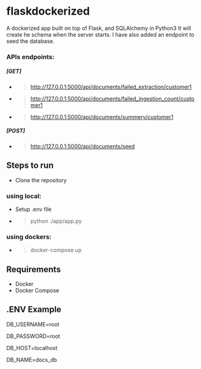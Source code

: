 # flaskdockerized

A dockerized app built on top of Flask, and SQLAlchemy in Python3
It will create he schema when the server starts. I have also added 
an endpoint to seed the database.

### APIs endpoints:
##### [GET]
- > http://127.0.0.1:5000/api/documents/failed_extraction/customer1
- > http://127.0.0.1:5000/api/documents/failed_ingestion_count/customer1
- > http://127.0.0.1:5000/api/documents/summery/customer1
##### [POST]
- > http://127.0.0.1:5000/api/documents/seed 

## Steps to run
- Clone the repository
### using local:
- Setup .env file
- > python ./app/app.py
### using dockers:
- > docker-compose up
## Requirements

- Docker
- Docker Compose

## .ENV Example

DB_USERNAME=root

DB_PASSWORD=root

DB_HOST=localhost

DB_NAME=docs_db
